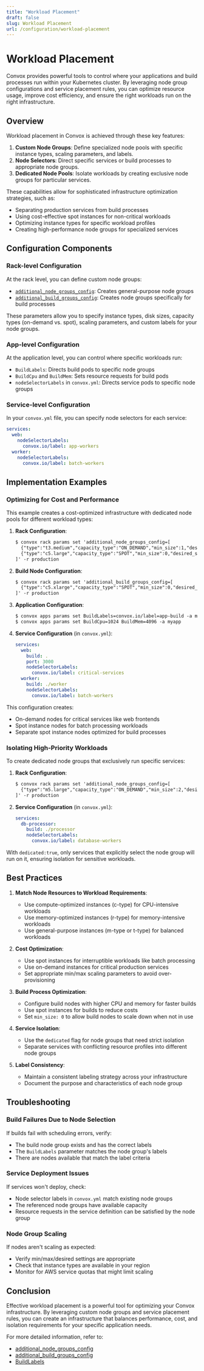 ```yaml
---
title: "Workload Placement"
draft: false
slug: Workload Placement
url: /configuration/workload-placement
---
```


# Workload Placement

Convox provides powerful tools to control where your applications and build processes run within your Kubernetes cluster. By leveraging node group configurations and service placement rules, you can optimize resource usage, improve cost efficiency, and ensure the right workloads run on the right infrastructure.

## Overview

Workload placement in Convox is achieved through these key features:

1. **Custom Node Groups**: Define specialized node pools with specific instance types, scaling parameters, and labels.
2. **Node Selectors**: Direct specific services or build processes to appropriate node groups.
3. **Dedicated Node Pools**: Isolate workloads by creating exclusive node groups for particular services.

These capabilities allow for sophisticated infrastructure optimization strategies, such as:

- Separating production services from build processes
- Using cost-effective spot instances for non-critical workloads
- Optimizing instance types for specific workload profiles
- Creating high-performance node groups for specialized services

## Configuration Components

### Rack-level Configuration

At the rack level, you can define custom node groups:

- [`additional_node_groups_config`](/configuration/rack-parameters/aws/additional_node_groups_config): Creates general-purpose node groups
- [`additional_build_groups_config`](/configuration/rack-parameters/aws/additional_build_groups_config): Creates node groups specifically for build processes

These parameters allow you to specify instance types, disk sizes, capacity types (on-demand vs. spot), scaling parameters, and custom labels for your node groups.

### App-level Configuration

At the application level, you can control where specific workloads run:

- `BuildLabels`: Directs build pods to specific node groups
- `BuildCpu` and `BuildMem`: Sets resource requests for build pods
- `nodeSelectorLabels` in `convox.yml`: Directs service pods to specific node groups

### Service-level Configuration

In your `convox.yml` file, you can specify node selectors for each service:

```yaml
services:
  web:
    nodeSelectorLabels:
      convox.io/label: app-workers
  worker:
    nodeSelectorLabels:
      convox.io/label: batch-workers
```

## Implementation Examples

### Optimizing for Cost and Performance

This example creates a cost-optimized infrastructure with dedicated node pools for different workload types:

1. **Rack Configuration**:
   ```html
   $ convox rack params set 'additional_node_groups_config=[
     {"type":"t3.medium","capacity_type":"ON_DEMAND","min_size":1,"desired_size":2,"max_size":5,"label":"critical-services"},
     {"type":"c5.large","capacity_type":"SPOT","min_size":0,"desired_size":1,"max_size":10,"label":"batch-workers"}
   ]' -r production
   ```

2. **Build Node Configuration**:
   ```html
   $ convox rack params set 'additional_build_groups_config=[
     {"type":"c5.xlarge","capacity_type":"SPOT","min_size":0,"desired_size":1,"max_size":3,"label":"app-build"}
   ]' -r production
   ```

3. **Application Configuration**:
   ```html
   $ convox apps params set BuildLabels=convox.io/label=app-build -a myapp
   $ convox apps params set BuildCpu=1024 BuildMem=4096 -a myapp
   ```

4. **Service Configuration** (in `convox.yml`):
   ```yaml
   services:
     web:
       build: .
       port: 3000
       nodeSelectorLabels:
         convox.io/label: critical-services
     worker:
       build: ./worker
       nodeSelectorLabels:
         convox.io/label: batch-workers
   ```

This configuration creates:
- On-demand nodes for critical services like web frontends
- Spot instance nodes for batch processing workloads
- Separate spot instance nodes optimized for build processes

### Isolating High-Priority Workloads

To create dedicated node groups that exclusively run specific services:

1. **Rack Configuration**:
   ```html
   $ convox rack params set 'additional_node_groups_config=[
     {"type":"m5.large","capacity_type":"ON_DEMAND","min_size":2,"desired_size":3,"max_size":5,"label":"database-workers","dedicated":true}
   ]' -r production
   ```

2. **Service Configuration** (in `convox.yml`):
   ```yaml
   services:
     db-processor:
       build: ./processor
       nodeSelectorLabels:
         convox.io/label: database-workers
   ```

With `dedicated:true`, only services that explicitly select the node group will run on it, ensuring isolation for sensitive workloads.

## Best Practices

1. **Match Node Resources to Workload Requirements**:
   - Use compute-optimized instances (c-type) for CPU-intensive workloads
   - Use memory-optimized instances (r-type) for memory-intensive workloads
   - Use general-purpose instances (m-type or t-type) for balanced workloads

2. **Cost Optimization**:
   - Use spot instances for interruptible workloads like batch processing
   - Use on-demand instances for critical production services
   - Set appropriate min/max scaling parameters to avoid over-provisioning

3. **Build Process Optimization**:
   - Configure build nodes with higher CPU and memory for faster builds
   - Use spot instances for builds to reduce costs
   - Set `min_size: 0` to allow build nodes to scale down when not in use

4. **Service Isolation**:
   - Use the `dedicated` flag for node groups that need strict isolation
   - Separate services with conflicting resource profiles into different node groups

5. **Label Consistency**:
   - Maintain a consistent labeling strategy across your infrastructure
   - Document the purpose and characteristics of each node group

## Troubleshooting

### Build Failures Due to Node Selection
If builds fail with scheduling errors, verify:
- The build node group exists and has the correct labels
- The `BuildLabels` parameter matches the node group's labels
- There are nodes available that match the label criteria

### Service Deployment Issues
If services won't deploy, check:
- Node selector labels in `convox.yml` match existing node groups
- The referenced node groups have available capacity
- Resource requests in the service definition can be satisfied by the node group

### Node Group Scaling
If nodes aren't scaling as expected:
- Verify min/max/desired settings are appropriate
- Check that instance types are available in your region
- Monitor for AWS service quotas that might limit scaling

## Conclusion

Effective workload placement is a powerful tool for optimizing your Convox infrastructure. By leveraging custom node groups and service placement rules, you can create an infrastructure that balances performance, cost, and isolation requirements for your specific application needs.

For more detailed information, refer to:
- [additional_node_groups_config](/configuration/rack-parameters/aws/additional_node_groups_config)
- [additional_build_groups_config](/configuration/rack-parameters/aws/additional_build_groups_config)
- [BuildLabels](/reference/app-parameters/aws/BuildLabels)
